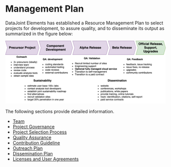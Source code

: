 # Management Plan

DataJoint Elements has established a Resource Management Plan to select projects for
development, to assure quality, and to disseminate its output as summarized in the
figure below:

![Resource Management Plan](../../images/elements-management-plan.png)

The following sections provide detailed information.

- [Team](../team)
- [Project Governance](../governance)
- [Project Selection Process](../selection)
- [Quality Assurance](../quality-assurance)
- [Contribution Guideline](../../../community/contribute)
- [Outreach Plan](../outreach)
- [Dissemination Plan](../dissemination)
- [Licenses and User Agreements](../../../community/licenses)
